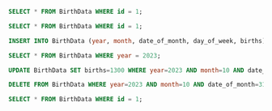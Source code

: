```sql
SELECT * FROM BirthData WHERE id = 1;
```

```sql
SELECT * FROM BirthData WHERE id = 1;
```

```sql
INSERT INTO BirthData (year, month, date_of_month, day_of_week, births) VALUES (2023, 10, 31, 2, 1200);
```

```sql
SELECT * FROM BirthData WHERE year = 2023;
```

```sql
UPDATE BirthData SET births=1300 WHERE year=2023 AND month=10 AND date_of_month=31;
```

```sql
DELETE FROM BirthData WHERE year=2023 AND month=10 AND date_of_month=31;
```

```sql
SELECT * FROM BirthData WHERE id = 1;
```

